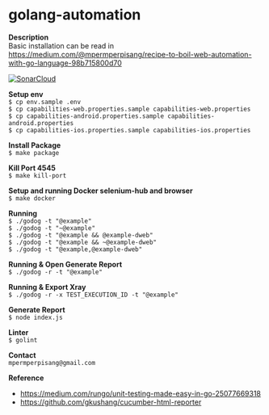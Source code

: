 # golang-automation

**Description**<br/>
Basic installation can be read in https://medium.com/@mpermperpisang/recipe-to-boil-web-automation-with-go-language-98b715800d70

[![SonarCloud](https://sonarcloud.io/images/project_badges/sonarcloud-white.svg)](https://sonarcloud.io/dashboard?id=mpermperpisang_golang-automation)

**Setup env**<br/>
`$ cp env.sample .env`<br/>
`$ cp capabilities-web.properties.sample capabilities-web.properties`<br/>
`$ cp capabilities-android.properties.sample capabilities-android.properties`<br/>
`$ cp capabilities-ios.properties.sample capabilities-ios.properties`

**Install Package**<br/>
`$ make package`

**Kill Port 4545**<br/>
`$ make kill-port`

**Setup and running Docker selenium-hub and browser**<br/>
`$ make docker`

**Running**<br/>
`$ ./godog -t "@example"`<br/>
`$ ./godog -t "~@example"`<br/>
`$ ./godog -t "@example && @example-dweb"`<br/>
`$ ./godog -t "@example && ~@example-dweb"`<br/>
`$ ./godog -t "@example,@example-dweb"`<br/>

**Running & Open Generate Report**<br/>
`$ ./godog -r -t "@example"`

**Running & Export Xray**<br/>
`$ ./godog -r -x TEST_EXECUTION_ID -t "@example"`

**Generate Report**<br/>
`$ node index.js`

**Linter**<br/>
`$ golint`

**Contact**<br/>
`mpermperpisang@gmail.com`

**Reference**<br/>
- https://medium.com/rungo/unit-testing-made-easy-in-go-25077669318
- https://github.com/gkushang/cucumber-html-reporter
